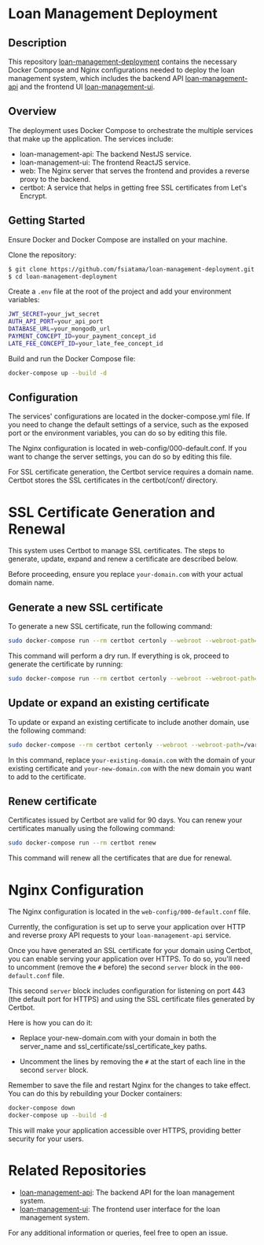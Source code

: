 # Loan Management Deployment

## Description

This repository [loan-management-deployment](https://github.com/fsiatama/loan-management-deployment.git) contains the necessary Docker Compose and Nginx configurations needed to deploy the loan management system, which includes the backend API [loan-management-api](https://github.com/fsiatama/loan-management-api.git) and the frontend UI [loan-management-ui](https://github.com/fsiatama/loan-management-ui.git).


## Overview

The deployment uses Docker Compose to orchestrate the multiple services that make up the application. The services include:

- loan-management-api: The backend NestJS service.
- loan-management-ui: The frontend ReactJS service.
- web: The Nginx server that serves the frontend and provides a reverse proxy to the backend.
- certbot: A service that helps in getting free SSL certificates from Let's Encrypt.


## Getting Started

Ensure Docker and Docker Compose are installed on your machine.

Clone the repository:
```bash
$ git clone https://github.com/fsiatama/loan-management-deployment.git
$ cd loan-management-deployment
```


Create a `.env` file at the root of the project and add your environment variables:


```bash
JWT_SECRET=your_jwt_secret
AUTH_API_PORT=your_api_port
DATABASE_URL=your_mongodb_url
PAYMENT_CONCEPT_ID=your_payment_concept_id
LATE_FEE_CONCEPT_ID=your_late_fee_concept_id
```

Build and run the Docker Compose file:

```bash
docker-compose up --build -d
```

## Configuration

The services' configurations are located in the docker-compose.yml file. If you need to change the default settings of a service, such as the exposed port or the environment variables, you can do so by editing this file.

The Nginx configuration is located in web-config/000-default.conf. If you want to change the server settings, you can do so by editing this file.

For SSL certificate generation, the Certbot service requires a domain name. Certbot stores the SSL certificates in the certbot/conf/ directory.

# SSL Certificate Generation and Renewal

This system uses Certbot to manage SSL certificates. The steps to generate, update, expand and renew a certificate are described below.

Before proceeding, ensure you replace `your-domain.com` with your actual domain name.

## Generate a new SSL certificate

To generate a new SSL certificate, run the following command:

```bash
sudo docker-compose run --rm certbot certonly --webroot --webroot-path=/var/www/certbot/ --dry-run -d your-domain.com
```

This command will perform a dry run. If everything is ok, proceed to generate the certificate by running:
```bash
sudo docker-compose run --rm certbot certonly --webroot --webroot-path=/var/www/certbot/ -d your-domain.com
```

## Update or expand an existing certificate

To update or expand an existing certificate to include another domain, use the following command:

```bash
sudo docker-compose --rm certbot certonly --webroot --webroot-path=/var/www/certbot/ --cert-name your-existing-domain.com -d your-new-domain.com
```

In this command, replace y`our-existing-domain.com` with the domain of your existing certificate and `your-new-domain.com` with the new domain you want to add to the certificate.

## Renew certificate

Certificates issued by Certbot are valid for 90 days. You can renew your certificates manually using the following command:

```bash
sudo docker-compose run --rm certbot renew
```
This command will renew all the certificates that are due for renewal.

# Nginx Configuration

The Nginx configuration is located in the `web-config/000-default.conf` file.

Currently, the configuration is set up to serve your application over HTTP and reverse proxy API requests to your `loan-management-api` service.

Once you have generated an SSL certificate for your domain using Certbot, you can enable serving your application over HTTPS. To do so, you'll need to uncomment (remove the `#` before) the second `server` block in the `000-default.conf` file.

This second `server` block includes configuration for listening on port 443 (the default port for HTTPS) and using the SSL certificate files generated by Certbot.

Here is how you can do it:

- Replace your-new-domain.com with your domain in both the server_name and ssl_certificate/ssl_certificate_key paths.

- Uncomment the lines by removing the `#` at the start of each line in the second `server` block.

Remember to save the file and restart Nginx for the changes to take effect. You can do this by rebuilding your Docker containers:

```bash
docker-compose down
docker-compose up --build -d
```

This will make your application accessible over HTTPS, providing better security for your users.

# Related Repositories

- [loan-management-api](https://github.com/fsiatama/loan-management-api.git): The backend API for the loan management system.
- [loan-management-ui](https://github.com/fsiatama/loan-management-ui.git): The frontend user interface for the loan management system.


For any additional information or queries, feel free to open an issue.
